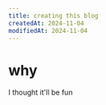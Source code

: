 ```yaml
---
title: creating this blog
createdAt: 2024-11-04
modifiedAt: 2024-11-04
---
```


# why

I thought it'll be fun
